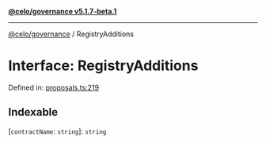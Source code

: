 [**@celo/governance v5.1.7-beta.1**](../README.md)

***

[@celo/governance](../README.md) / RegistryAdditions

# Interface: RegistryAdditions

Defined in: [proposals.ts:219](https://github.com/celo-org/developer-tooling/blob/master/packages/sdk/governance/src/proposals.ts#L219)

## Indexable

\[`contractName`: `string`\]: `string`

